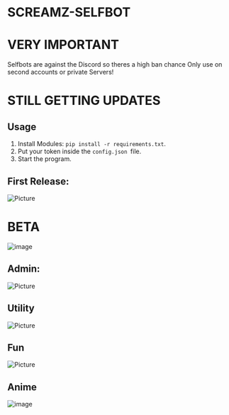 # SCREAMZ-SELFBOT
# VERY IMPORTANT
Selfbots are against the Discord so theres a high ban chance
Only use on second accounts or private Servers!
# STILL GETTING UPDATES
## Usage
1. Install Modules: ``pip install -r requirements.txt``.
2. Put your token inside the ``config.json ``file.
3. Start the program.
## First Release:
![Picture](https://cdn.discordapp.com/attachments/816951499544068116/877092553411923988/unknown.png)
# BETA
![image](https://user-images.githubusercontent.com/78593516/130056792-e94fc907-5748-43ee-827a-504a6144f144.png)
## Admin:
![Picture](https://cdn.discordapp.com/attachments/877254501663408149/877261895369900102/unknown.png)
## Utility
![Picture](https://cdn.discordapp.com/attachments/816951499544068116/877259335699431494/unknown.png)
## Fun 
![Picture](https://cdn.discordapp.com/attachments/816951499544068116/877259426187325460/unknown.png)
## Anime
![image](https://user-images.githubusercontent.com/78593516/130056505-3cf86425-bbcf-4ab0-9819-97c80a4d29d7.png)

